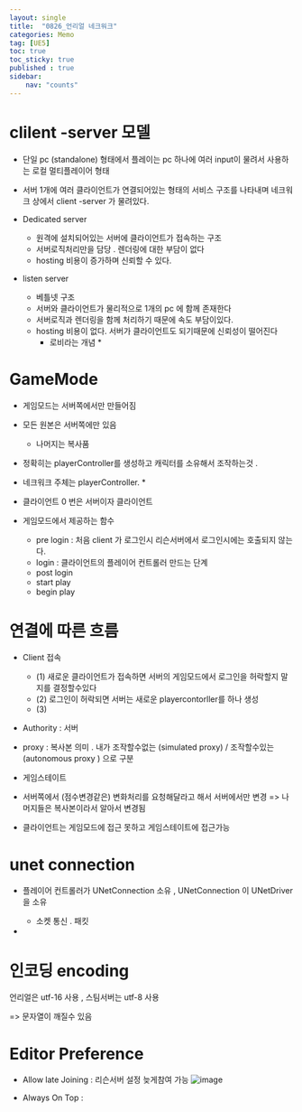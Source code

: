 ```yaml
---
layout: single
title:  "0826_언리얼 네크워크"
categories: Memo
tag: [UE5]
toc: true
toc_sticky: true
published : true
sidebar:
    nav: "counts"
---
```

   
# clilent -server 모델

* 단일 pc (standalone) 형태에서 플레이는 pc 하나에 여러 input이 물려서 사용하는 로컬 멀티플레이어 형태
   
* 서버 1개에 여러 클라이언트가 연결되어있는 형태의 서비스 구조를 나타내며 네크워크 상에서 client -server 가 물려있다.
   
* Dedicated server
    * 원격에 설치되어있는 서버에 클라이언트가 접속하는 구조
    * 서버로직처리만을 담당 . 렌더링에 대한 부담이 없다
    * hosting 비용이 증가하며 신뢰할 수 있다.   
        
* listen server
    * 베틀넷 구조
    * 서버와 클라이언트가 물리적으로 1개의 pc 에 함께 존재한다
    * 서버로직과 렌더링을 함께 처리하기 때문에 속도 부담이있다.
    * hosting 비용이 없다. 서버가 클라이언트도 되기때문에 신뢰성이 떨어진다
        * 로비라는 개념 
            * 

# GameMode

* 게임모드는 서버쪽에서만 만들어짐

* 모든 원본은 서버쪽에만 있음
    * 나머지는 복사품
* 정확히는 playerController를 생성하고 캐릭터를 소유해서 조작하는것 .

* 네크워크 주체는 playerController. 
    * 

* 클라이언트 0 번은 서버이자 클라이언트 

* 게임모드에서 제공하는 함수
    * pre login : 처음 client 가 로그인시  리슨서버에서 로그인시에는 호출되지 않는다.
    * login : 클라이언트의 플레이어 컨트롤러 만드는 단계
    * post login
    * start play
    * begin play

# 연결에 따른 흐름

* Client 접속
    * (1) 새로운 클라이언트가 접속하면 서버의 게임모드에서 로그인을 허락할지 말지를 결정할수있다
    * (2) 로그인이 허락되면 서버는 새로운 playercontorller를 하나 생성
    * (3) 

* Authority : 서버    
   
* proxy : 복사본 의미 . 내가 조작할수없는 (simulated proxy) / 조작할수있는 (autonomous proxy ) 으로 구분

* 게임스테이트
 * 서버쪽에서 (점수변경같은) 변화처리를 요청해달라고 해서 서버에서만 변경 => 나머지들은 복사본이라서 알아서 변경됨
 * 클라이언트는 게임모드에 접근 못하고 게임스테이트에 접근가능 


 # unet connection

 * 플레이어 컨트롤러가 UNetConnection 소유 , UNetConnection 이 UNetDriver을 소유
    * 소켓 통신 . 패킷

*     

# 인코딩 encoding

언리얼은 utf-16 사용 , 스팀서버는 utf-8 사용
   
=> 문자열이 깨질수 있음
   
# Editor Preference
* Allow late Joining : 리슨서버 설정 늦게참여 가능
![image](https://github.com/user-attachments/assets/94735bdd-9007-4c57-bd16-785174f79a3c)
   
* Always On Top : 


